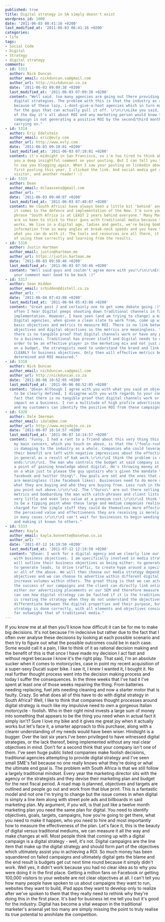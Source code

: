 ```yaml
---
published: true
title: Digital strategy in SA simply doesn't exist
wordpress_id: 1000
date: '2011-06-03 08:41:16 +0200'
last_modified_at: '2011-06-03 06:41:16 +0200'
categories:
- life
tags:
- Social Code
- Digital
- Strategy
- digital strategy
comments:
- id: 5313
  author: Nick Duncan
  author_email: nickduncan.sa@gmail.com
  author_url: http://nickduncan.co.za
  date: '2011-06-03 09:09:38 +0200'
  last_modified_at: '2011-06-03 07:09:38 +0200'
  content: "Well said. too many agencies are going out there providing less than standard
    digital strategies. The problem with this is that the industry as a whole suffers
    because of these lazy, i-dont-give-a-hoot agencies which in turn makes it harder
    for the guys that can actually pull it off. \r\n\r\nLike you said, at the end
    of the day it's all about ROI and any marketing person would know this. if the
    campaign is not generating a positive ROI by the second/third month, its not worth
    carrying on."
- id: 5314
  author: Eric Edelstein
  author_email: eric@evly.com
  author_url: http://www.evly.com
  date: '2011-06-03 09:10:01 +0200'
  last_modified_at: '2011-06-03 07:10:01 +0200'
  content: it's midnight in San Francisco, so i'm too tired to think about giving
    you a deep insightful comment on your posting. But I can tell you that it's good
    to see you blogging again. When I saw your posting on linkedin about being  your
    first posting this year, I clicked the link. And social media got you another
    visitor, and another reader! :)
- id: 5315
  author: Dean
  author_email: dclaassens@gmail.com
  author_url: ''
  date: '2011-06-03 09:40:07 +0200'
  last_modified_at: '2011-06-03 07:40:07 +0200'
  content: We (South Africa) have always been a little bit 'behind' and stubborn when
    it comes to the defence and implementation of the New. I'm sure you've heard the
    phrase "South Africa is at LEAST 2 years behind everyone." Many Marketing Directors
    are so keen to stick to their guns with traditional media because they know it
    works. We live in a digital age, ladies and gents, we're being bombarded with
    information from so many angles at break-neck speeds and you have to ask yourself
    what you can do with it. The tools and resources are all there, it's the matter
    of using them correctly and learning from the results.
- id: 5316
  author: Justin Hartman
  author_email: justin@hartman.me
  author_url: https://justin.hartman.me
  date: '2011-06-03 09:50:46 +0200'
  last_modified_at: '2011-06-03 07:50:46 +0200'
  content: "Well said guys and couldn't agree more with you!\r\n\r\nEric, thanks for
    your comment man! Good to be back :)"
- id: 5317
  author: Sean Hidden
  author_email: srhidden@distell.co.za
  author_url: ''
  date: '2011-06-04 07:43:08 +0200'
  last_modified_at: '2011-06-04 05:43:08 +0200'
  content: "Great post J and certainly one to get some debate going :)\r\n\r\nToo
    often I hear Digital peeps shooting down traditional channels in favour of Digital
    implementation. However, I have seen (and am trying to change) a mindset where
    Digital agencies, when given a clean slate to work from, come up with the same
    basic objectives and metrics to measure ROI. There is no link between business
    objectives and digital objectives so the metrics are meaningless. \r\n\r\nAs such,
    there is no tangible proof that Digital channels work or have any positive impact
    to a business. Traditional has proven itself and Digital needs to do so.\r\n\r\nIn
    order to be an effective player in the merketing mix and not just a line item
    on a budget, the strategists need to understand the brand and link digital objectives
    CLEARLY to business objectives. Only then will effective metrics be able to be
    determined and ROI measured."
- id: 5318
  author: Nick Duncan
  author_email: nickduncan.sa@gmail.com
  author_url: http://nickduncan.co.za
  date: '2011-06-06 10:52:05 +0200'
  last_modified_at: '2011-06-06 08:52:05 +0200'
  content: "@Sean Although I agree with you with what you said on objectives needing
    to be clearly defined, I disagree with you with regards to your comment on the
    fact that there is no tangible proof that digital channels work or have any positive
    impact on a business. I run a multitude of high profile advertising campaigns
    and my customers can identify the positive ROI from these campaigns."
- id: 5320
  author: Dale Imerman
  author_email: idale@me.com
  author_url: http://www.mojodojo.co.za
  date: '2011-06-07 16:14:57 +0200'
  last_modified_at: '2011-06-07 14:14:57 +0200'
  content: "Funny, I had a rant to a friend about this very thing this morning. And
    my main concern, which you touch on above, is that the \"fools-rush-in strategy\"
    is damaging to the industry as a whole. Companies who could leverage digital to
    their benefit are left with negative impressions about the effectiveness of digital
    in general as a result of kak work.\r\n\r\nI think the problem is caused on two
    ends:\r\n\r\n1. The man who controls the budget at said company is not making
    a point of gaining knowledge about digital. He's throwing money at the \"gurus\"
    on a whim just to please the guy upstairs who's given the mandate to \"do that
    facebook and twitter thing\". Few goals are set and the ones that are measured
    are meaningless (like facebook likes). Businesses need to do more research into
    what they are buying and who they are buying from. Less rush in the decision like
    you point out above.\r\n\r\n2. The \"Gurus\" are out there selling these meaningless
    metrics and bombarding the man with catch-phrases and client lists and then delivering
    very little and even less value at a premium cost.\r\n\r\nI think there's bound
    to be a tipping point when these large and medium companies realise they are being
    charged for the simple stuff they could do themselves more effectively. And that
    the perceived value and effectiveness they are receiving is merely smoke and mirrors
    in many cases.\r\n\r\nI can't wait for businesses to begin weeding out the garbage
    and making it known to others."
- id: 5333
  author: Kayla
  author_email: kayla.bonnette@basetwo.co.za
  author_url: ''
  date: '2011-07-12 14:19:50 +0200'
  last_modified_at: '2011-07-12 12:19:50 +0200'
  content: "@Sean: I work for a digital agency and we clearly line our digital objectives
    with business objectives. I am specifically involved in media strategy and a client
    will outline their business objectives as being either: to generate mass exposure,
    to generate leads, to drive traffic, to create hype around a specific offering,
    or all of the above. We will then choose our media strategy depending on these
    objectives and we can choose to advertise within different digital channels to
    increase volumes within others. The great thing is that we can actually measure
    the success of our campaigns and the client can directly link online sales to
    either our advertising placements or our SEM and therefore measure ROI. \r\n\r\nI
    can see how digital strategy can be faulted if it is the traditional agency who
    is creating the strategy when they do not understand the objectives or how to
    differentiate between the digital properties and their purpose, but if a digital
    strategy is done correctly, with all elements and objectives considered, the outcome
    far outweighs that of traditional media."
---
```

If you know me at all then you'll know how difficult it can be for me to make big decisions. It's not because I'm indecisive but rather due to the fact that I often over analyse these decisions by looking at each possible scenario and then try to figure out what the possible outcomes could be in each case. Some would call it a pain, I like to think of it as rational decision making and the benefit of this is that once I have made my decision I act fast and without regret because I know it's the right play. 
That said, I'm an absolute sucker when it comes to motorcycles, case in point my recent acquisition of a super-sexy Ducati super bike. I saw it, I knew I wanted it, I bought it. No real further thought process went into the decision making process and today I suffer the consequences. 
In the three weeks that I've had it I've spent at least one of those weeks repairing the thing. From batteries needing replacing, fuel jets needing cleaning and now a starter motor that is faulty. Crazy. 
So what does all of this have to do with digital strategy in South Africa? Well, I like to think that companies thought processes around digital strategy is much like my impulsive need to own a gorgeous Italian motorcycle - foolish.
Who in their right mind invests a large sum of money into something that appears to be the thing you need when in actual fact it simply isn't? Sure I love my bike and it gives me great joy when it actually works but let's face it, a smarter approach to this purchase, along with a clearer understanding of my needs would have been wiser. Hindsight is a bugger. 
Over the last six years I've been privileged to have witnessed digital strategies, or the lack thereof, being implemented without any real clear objectives in mind. Don't for a second think that your company isn't one of them. I've seen huge public listed companies make foolish decisions, traditional agencies attempting to provide digital strategy and I've seen small SME's fail because no one really knows what they're doing or what the ultimate end goal is. 
The problem with South Africa is that we still follow a largely traditional mindset. Every year the marketing director sits with the agency or the strategists and they devise their marketing plan and budget for the next fiscal period. A road map is planned, objectives and targets are outlined and people go out and work from that blue print. This is a fantastic model and not one I'm trying to change but the issue comes in when digital is simply a line item along with street pole ads and billboards in said marketing plan. 
My argument, if you will, is that just like a twelve month marketing plan you need the same plan for digital. You need to identify objectives, goals, targets, campaigns, how you're going to get there, what you need to make it happen, who you need to hire and most importantly how to measure the effectiveness of the plan. Let's face it, this is the beauty of digital versus traditional mediums, we can measure it all the way and make changes at will. 
Most people think that coming up with a digital campaign is a digital strategy - well, it's not. Digital campaigns are the line item that make up the digital strategy and should form part of the objectives which ultimately assist you in achieving a ROI. So much money has been squandered on failed campaigns and ultimately digital gets the blame and the end result is budgets get cut next time round because it simply didn't work. Well yes, it didn't work because you had no clear idea as to why you were doing it in the first place. Getting a million fans on Facebook or getting 100,000 visitors to your website are not clear objectives at all. 
I can't tell you how many people have spoken to us about campaigns they want to run, websites they want to build, iPad apps they want to develop only to realize after we've spoken to them that they really need to rethink why they're doing this in the first place. It's bad for business let me tell you but it's good for the industry. 
Digital has become a vital weapon in the traditional marketer's arsenal yet too many are simply missing the point to truly realise its true potential to annihilate the competition.
